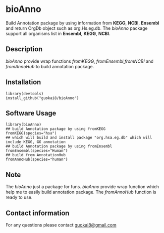 # bioAnno
Build Annotation package by using information from __KEGG__, __NCBI__, __Ensembl__ and return OrgDb object such as org.Hs.eg.db. The _bioAnno_ package support all organisms list in __Ensembl__, __KEGG__, __NCBI__.  
## Description
_bioAnno_ provide wrap functions _fromKEGG_, _fromEnsembl_,_fromNCBI_ and _fromAnnoHub_ to build annotation package.     
## Installation
```
library(devtools)
install_github("guokai8/bioAnno")
``` 

## Software Usage

```
library(bioAnno)
## build Annotation package by using fromKEGG
fromKEGG(species="hsa")
## which will build and install package "org.hsa.eg.db" which will include KEGG, GO annotation 
## build Annotation package by using fromEnsembl 
fromEnsembl(species="Human")
## build from AnnotationHub
fromAnnoHub(species="human")
```
## Note
The _bioAnno_ just a package for funs. _bioAnno_ provide wrap function which help me to easily build annotation package.
The _fromAnnoHub_ function is ready to use. 

## Contact information

For any questions please contact guokai8@gmail.com
